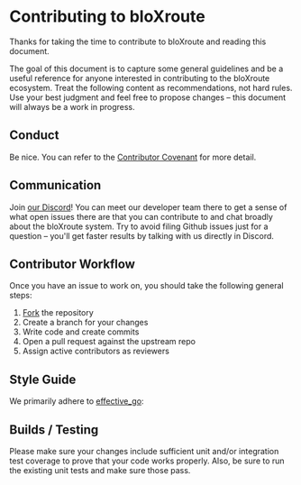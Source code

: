 # Contributing to bloXroute

Thanks for taking the time to contribute to bloXroute and reading this document.

The goal of this document is to capture some general guidelines and be a useful reference for anyone interested in
contributing to the bloXroute ecosystem. Treat the following content as recommendations, not hard rules. Use your best
judgment and feel free to propose changes – this document will always be a work in progress.

## Conduct

Be nice. You can refer to the [Contributor Covenant] for more detail.

## Communication

Join [our Discord]! You can meet our developer team there to get a sense of what open issues there are that you can
contribute to and chat broadly about the bloXroute system. Try to avoid filing Github issues just for a question –
you'll get faster results by talking with us directly in Discord.

## Contributor Workflow

Once you have an issue to work on, you should take the following general steps:

1. [Fork] the repository
2. Create a branch for your changes
3. Write code and create commits
4. Open a pull request against the upstream repo
5. Assign active contributors as reviewers

## Style Guide

We primarily adhere to [effective_go][style]:

## Builds / Testing

Please make sure your changes include sufficient unit and/or integration test coverage to prove that your code works
properly. Also, be sure to run the existing unit tests and make sure those pass.


[Contributor Covenant]: https://www.contributor-covenant.org/version/1/4/code-of-conduct.html

[our Discord]: https://discord.gg/gUBHG82HKP

[Fork]: https://help.github.com/en/github/getting-started-with-github/fork-a-repo

[style]: https://go.dev/doc/effective_go
